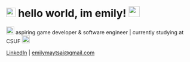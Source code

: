 # <img src="https://github.com/user-attachments/assets/2b86e697-a3c6-4460-88d1-86d4a4711225" height="25"> hello world, im emily! <img src="https://github.com/user-attachments/assets/105bc143-5ed6-48eb-bdb2-65b18bc4b4ff" height="29">

<img src="https://github.com/user-attachments/assets/5c7d3f63-4f86-4694-a7d1-779321631951" height="21"> aspiring game developer & software engineer | currently studying at CSUF <img src="https://github.com/user-attachments/assets/5c7d3f63-4f86-4694-a7d1-779321631951" height="21">

[LinkedIn](https://www.linkedin.com/in/emi-tsai/) | emilymaytsai@gmail.com

<!--
**emilyytsai/emilyytsai** is a ✨ _special_ ✨ repository because its `README.md` (this file) appears on your GitHub profile.

Here are some ideas to get you started:

- 🔭 I’m currently working on ...
- 🌱 I’m currently learning ...
- 👯 I’m looking to collaborate on ...
- 🤔 I’m looking for help with ...
- 💬 Ask me about ...
- 📫 How to reach me: ...
- 😄 Pronouns: ...
- ⚡ Fun fact: ...
-->
